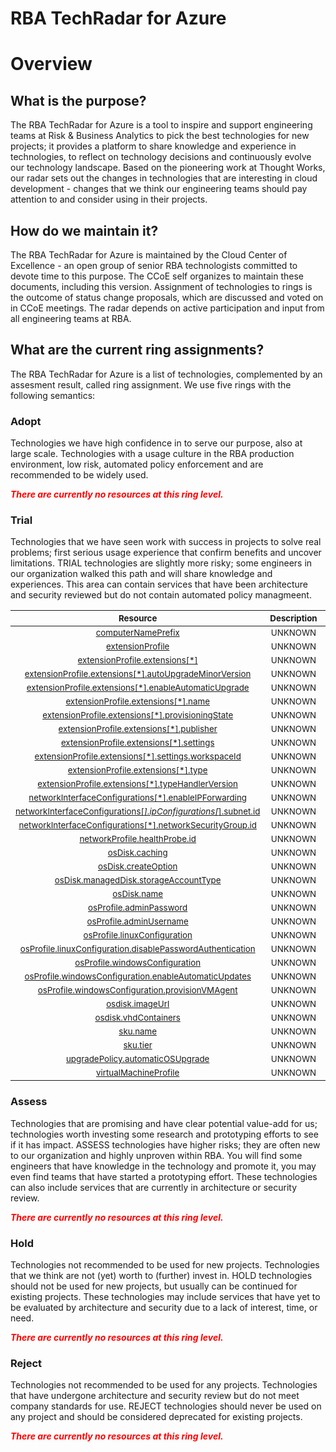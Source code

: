
RBA TechRadar for Azure
=======================

# Overview

## What is the purpose?


The RBA TechRadar for Azure is a tool to inspire and support engineering teams at Risk & Business Analytics to pick the best technologies for new projects; it provides a platform to share knowledge and experience in technologies, to reflect on technology decisions and continuously evolve our technology landscape.  Based on the pioneering work at Thought Works, our radar sets out the changes in technologies that are interesting in cloud development - changes that we think our engineering teams should pay attention to and consider using in their projects.
## How do we maintain it?


The RBA TechRadar for Azure is maintained by the Cloud Center of Excellence - an open group of senior RBA technologists committed to devote time to this purpose.  The CCoE self organizes to maintain these documents, including this version.  Assignment of technologies to rings is the outcome of status change proposals, which are discussed and voted on in CCoE meetings.  The radar depends on active participation and input from all engineering teams at RBA.
## What are the current ring assignments?


The RBA TechRadar for Azure is a list of technologies, complemented by an assesment result, called ring assignment.  We use five rings with the following semantics:
### Adopt


Technologies we have high confidence in to serve our purpose, also at large scale.  Technologies with a usage culture in the RBA production environment, low risk, automated policy enforcement and are recommended to be widely used.  
  
***<font color="red"> There are currently no resources at this ring level. </font>***
### Trial


Technologies that we have seen work with success in projects to solve real problems;  first serious usage experience that confirm benefits and uncover limitations.  TRIAL technologies are slightly more risky; some engineers in our organization walked this path and will share knowledge and experiences.  This area can contain services that have been architecture and security reviewed but do not contain automated policy managmeent.  

|<sub>Resource</sub>|<sub>Description</sub>|<sub>Type</sub>|<sub>Status</sub>|
| :---: | :---: | :---: | :---: |
|<sub>[computerNamePrefix](https://github.com/openrba/python-azure-techradar/tree/master/Microsoft.Compute/VirtualMachineScaleSets/computerNamePrefix)</sub>|<sub>UNKNOWN</sub>|<sub>UNKNOWN</sub>|<sub>TRIAL</sub>|
|<sub>[extensionProfile](https://github.com/openrba/python-azure-techradar/tree/master/Microsoft.Compute/VirtualMachineScaleSets/extensionProfile)</sub>|<sub>UNKNOWN</sub>|<sub>UNKNOWN</sub>|<sub>TRIAL</sub>|
|<sub>[extensionProfile.extensions[*]](https://github.com/openrba/python-azure-techradar/tree/master/Microsoft.Compute/VirtualMachineScaleSets/extensionProfile.extensions[*])</sub>|<sub>UNKNOWN</sub>|<sub>UNKNOWN</sub>|<sub>TRIAL</sub>|
|<sub>[extensionProfile.extensions[*].autoUpgradeMinorVersion](https://github.com/openrba/python-azure-techradar/tree/master/Microsoft.Compute/VirtualMachineScaleSets/extensionProfile.extensions[*].autoUpgradeMinorVersion)</sub>|<sub>UNKNOWN</sub>|<sub>UNKNOWN</sub>|<sub>TRIAL</sub>|
|<sub>[extensionProfile.extensions[*].enableAutomaticUpgrade](https://github.com/openrba/python-azure-techradar/tree/master/Microsoft.Compute/VirtualMachineScaleSets/extensionProfile.extensions[*].enableAutomaticUpgrade)</sub>|<sub>UNKNOWN</sub>|<sub>UNKNOWN</sub>|<sub>TRIAL</sub>|
|<sub>[extensionProfile.extensions[*].name](https://github.com/openrba/python-azure-techradar/tree/master/Microsoft.Compute/VirtualMachineScaleSets/extensionProfile.extensions[*].name)</sub>|<sub>UNKNOWN</sub>|<sub>UNKNOWN</sub>|<sub>TRIAL</sub>|
|<sub>[extensionProfile.extensions[*].provisioningState](https://github.com/openrba/python-azure-techradar/tree/master/Microsoft.Compute/VirtualMachineScaleSets/extensionProfile.extensions[*].provisioningState)</sub>|<sub>UNKNOWN</sub>|<sub>UNKNOWN</sub>|<sub>TRIAL</sub>|
|<sub>[extensionProfile.extensions[*].publisher](https://github.com/openrba/python-azure-techradar/tree/master/Microsoft.Compute/VirtualMachineScaleSets/extensionProfile.extensions[*].publisher)</sub>|<sub>UNKNOWN</sub>|<sub>UNKNOWN</sub>|<sub>TRIAL</sub>|
|<sub>[extensionProfile.extensions[*].settings](https://github.com/openrba/python-azure-techradar/tree/master/Microsoft.Compute/VirtualMachineScaleSets/extensionProfile.extensions[*].settings)</sub>|<sub>UNKNOWN</sub>|<sub>UNKNOWN</sub>|<sub>TRIAL</sub>|
|<sub>[extensionProfile.extensions[*].settings.workspaceId](https://github.com/openrba/python-azure-techradar/tree/master/Microsoft.Compute/VirtualMachineScaleSets/extensionProfile.extensions[*].settings.workspaceId)</sub>|<sub>UNKNOWN</sub>|<sub>UNKNOWN</sub>|<sub>TRIAL</sub>|
|<sub>[extensionProfile.extensions[*].type](https://github.com/openrba/python-azure-techradar/tree/master/Microsoft.Compute/VirtualMachineScaleSets/extensionProfile.extensions[*].type)</sub>|<sub>UNKNOWN</sub>|<sub>UNKNOWN</sub>|<sub>TRIAL</sub>|
|<sub>[extensionProfile.extensions[*].typeHandlerVersion](https://github.com/openrba/python-azure-techradar/tree/master/Microsoft.Compute/VirtualMachineScaleSets/extensionProfile.extensions[*].typeHandlerVersion)</sub>|<sub>UNKNOWN</sub>|<sub>UNKNOWN</sub>|<sub>TRIAL</sub>|
|<sub>[networkInterfaceConfigurations[*].enableIPForwarding](https://github.com/openrba/python-azure-techradar/tree/master/Microsoft.Compute/VirtualMachineScaleSets/networkInterfaceConfigurations[*].enableIPForwarding)</sub>|<sub>UNKNOWN</sub>|<sub>UNKNOWN</sub>|<sub>TRIAL</sub>|
|<sub>[networkInterfaceConfigurations[*].ipConfigurations[*].subnet.id](https://github.com/openrba/python-azure-techradar/tree/master/Microsoft.Compute/VirtualMachineScaleSets/networkInterfaceConfigurations[*].ipConfigurations[*].subnet.id)</sub>|<sub>UNKNOWN</sub>|<sub>UNKNOWN</sub>|<sub>TRIAL</sub>|
|<sub>[networkInterfaceConfigurations[*].networkSecurityGroup.id](https://github.com/openrba/python-azure-techradar/tree/master/Microsoft.Compute/VirtualMachineScaleSets/networkInterfaceConfigurations[*].networkSecurityGroup.id)</sub>|<sub>UNKNOWN</sub>|<sub>UNKNOWN</sub>|<sub>TRIAL</sub>|
|<sub>[networkProfile.healthProbe.id](https://github.com/openrba/python-azure-techradar/tree/master/Microsoft.Compute/VirtualMachineScaleSets/networkProfile.healthProbe.id)</sub>|<sub>UNKNOWN</sub>|<sub>UNKNOWN</sub>|<sub>TRIAL</sub>|
|<sub>[osDisk.caching](https://github.com/openrba/python-azure-techradar/tree/master/Microsoft.Compute/VirtualMachineScaleSets/osDisk.caching)</sub>|<sub>UNKNOWN</sub>|<sub>UNKNOWN</sub>|<sub>TRIAL</sub>|
|<sub>[osDisk.createOption](https://github.com/openrba/python-azure-techradar/tree/master/Microsoft.Compute/VirtualMachineScaleSets/osDisk.createOption)</sub>|<sub>UNKNOWN</sub>|<sub>UNKNOWN</sub>|<sub>TRIAL</sub>|
|<sub>[osDisk.managedDisk.storageAccountType](https://github.com/openrba/python-azure-techradar/tree/master/Microsoft.Compute/VirtualMachineScaleSets/osDisk.managedDisk.storageAccountType)</sub>|<sub>UNKNOWN</sub>|<sub>UNKNOWN</sub>|<sub>TRIAL</sub>|
|<sub>[osDisk.name](https://github.com/openrba/python-azure-techradar/tree/master/Microsoft.Compute/VirtualMachineScaleSets/osDisk.name)</sub>|<sub>UNKNOWN</sub>|<sub>UNKNOWN</sub>|<sub>TRIAL</sub>|
|<sub>[osProfile.adminPassword](https://github.com/openrba/python-azure-techradar/tree/master/Microsoft.Compute/VirtualMachineScaleSets/osProfile.adminPassword)</sub>|<sub>UNKNOWN</sub>|<sub>UNKNOWN</sub>|<sub>TRIAL</sub>|
|<sub>[osProfile.adminUsername](https://github.com/openrba/python-azure-techradar/tree/master/Microsoft.Compute/VirtualMachineScaleSets/osProfile.adminUsername)</sub>|<sub>UNKNOWN</sub>|<sub>UNKNOWN</sub>|<sub>TRIAL</sub>|
|<sub>[osProfile.linuxConfiguration](https://github.com/openrba/python-azure-techradar/tree/master/Microsoft.Compute/VirtualMachineScaleSets/osProfile.linuxConfiguration)</sub>|<sub>UNKNOWN</sub>|<sub>UNKNOWN</sub>|<sub>TRIAL</sub>|
|<sub>[osProfile.linuxConfiguration.disablePasswordAuthentication](https://github.com/openrba/python-azure-techradar/tree/master/Microsoft.Compute/VirtualMachineScaleSets/osProfile.linuxConfiguration.disablePasswordAuthentication)</sub>|<sub>UNKNOWN</sub>|<sub>UNKNOWN</sub>|<sub>TRIAL</sub>|
|<sub>[osProfile.windowsConfiguration](https://github.com/openrba/python-azure-techradar/tree/master/Microsoft.Compute/VirtualMachineScaleSets/osProfile.windowsConfiguration)</sub>|<sub>UNKNOWN</sub>|<sub>UNKNOWN</sub>|<sub>TRIAL</sub>|
|<sub>[osProfile.windowsConfiguration.enableAutomaticUpdates](https://github.com/openrba/python-azure-techradar/tree/master/Microsoft.Compute/VirtualMachineScaleSets/osProfile.windowsConfiguration.enableAutomaticUpdates)</sub>|<sub>UNKNOWN</sub>|<sub>UNKNOWN</sub>|<sub>TRIAL</sub>|
|<sub>[osProfile.windowsConfiguration.provisionVMAgent](https://github.com/openrba/python-azure-techradar/tree/master/Microsoft.Compute/VirtualMachineScaleSets/osProfile.windowsConfiguration.provisionVMAgent)</sub>|<sub>UNKNOWN</sub>|<sub>UNKNOWN</sub>|<sub>TRIAL</sub>|
|<sub>[osdisk.imageUrl](https://github.com/openrba/python-azure-techradar/tree/master/Microsoft.Compute/VirtualMachineScaleSets/osdisk.imageUrl)</sub>|<sub>UNKNOWN</sub>|<sub>UNKNOWN</sub>|<sub>TRIAL</sub>|
|<sub>[osdisk.vhdContainers](https://github.com/openrba/python-azure-techradar/tree/master/Microsoft.Compute/VirtualMachineScaleSets/osdisk.vhdContainers)</sub>|<sub>UNKNOWN</sub>|<sub>UNKNOWN</sub>|<sub>TRIAL</sub>|
|<sub>[sku.name](https://github.com/openrba/python-azure-techradar/tree/master/Microsoft.Compute/VirtualMachineScaleSets/sku.name)</sub>|<sub>UNKNOWN</sub>|<sub>UNKNOWN</sub>|<sub>TRIAL</sub>|
|<sub>[sku.tier](https://github.com/openrba/python-azure-techradar/tree/master/Microsoft.Compute/VirtualMachineScaleSets/sku.tier)</sub>|<sub>UNKNOWN</sub>|<sub>UNKNOWN</sub>|<sub>TRIAL</sub>|
|<sub>[upgradePolicy.automaticOSUpgrade](https://github.com/openrba/python-azure-techradar/tree/master/Microsoft.Compute/VirtualMachineScaleSets/upgradePolicy.automaticOSUpgrade)</sub>|<sub>UNKNOWN</sub>|<sub>UNKNOWN</sub>|<sub>TRIAL</sub>|
|<sub>[virtualMachineProfile](https://github.com/openrba/python-azure-techradar/tree/master/Microsoft.Compute/VirtualMachineScaleSets/virtualMachineProfile)</sub>|<sub>UNKNOWN</sub>|<sub>UNKNOWN</sub>|<sub>TRIAL</sub>|

### Assess


Technologies that are promising and have clear potential value-add for us; technologies worth investing some research and prototyping efforts to see if it has impact.  ASSESS technologies have higher risks;  they are often new to our organization and highly unproven within RBA.  You will find some engineers that have knowledge in the technology and promote it, you may even find teams that have started a prototyping effort.  These technologies can also include services that are currently in architecture or security review.  
  
***<font color="red"> There are currently no resources at this ring level. </font>***
### Hold


Technologies not recommended to be used for new projects. Technologies that we think are not (yet) worth to (further) invest in.  HOLD technologies should not be used for new projects, but usually can be continued for existing projects.  These technologies may include services that have yet to be evaluated by architecture and security due to a lack of interest, time, or need.  
  
***<font color="red"> There are currently no resources at this ring level. </font>***
### Reject


Technologies not recommended to be used for any projects. Technologies that have undergone architecture and security review but do not meet company standards for use.  REJECT technologies should never be used on any project and should be considered deprecated for existing projects.  
  
***<font color="red"> There are currently no resources at this ring level. </font>***